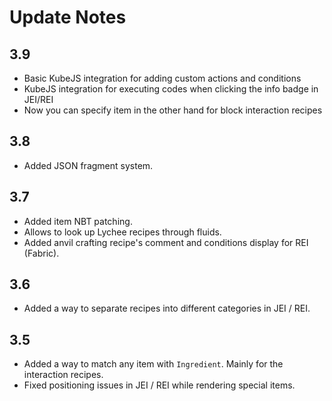 # Update Notes

## 3.9

 - Basic KubeJS integration for adding custom actions and conditions
 - KubeJS integration for executing codes when clicking the info badge in JEI/REI
 - Now you can specify item in the other hand for block interaction recipes

## 3.8

 - Added JSON fragment system.

## 3.7

 - Added item NBT patching.
 - Allows to look up Lychee recipes through fluids.
 - Added anvil crafting recipe's comment and conditions display for REI (Fabric).

## 3.6

 - Added a way to separate recipes into different categories in JEI / REI.

## 3.5

 - Added a way to match any item with `Ingredient`. Mainly for the interaction recipes.
 - Fixed positioning issues in JEI / REI while rendering special items.

